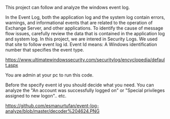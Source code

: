This project can follow and analyze the windows event log. 

In the Event Log, both the application log and the system log contain errors, warnings, and informational events that are related to the operation of Exchange Server, and other applications. To identify the cause of message flow issues, carefully review the data that is contained in the application log and system log.
In this project, we are intered in Security Logs. We used that site to follow event log id. Event Id means: A Windows identification number that specifies the event type. 

https://www.ultimatewindowssecurity.com/securitylog/encyclopedia/default.aspx 

You are admin at your pc to run this code.

Before the specify event id you should decide what you need. You can analyze the "An account was successfully logged on" or "Special privileges assigned to new logon".. etc.

https://github.com/esmanurtufan/event-log-analyze/blob/master/decoder%204624.PNG


